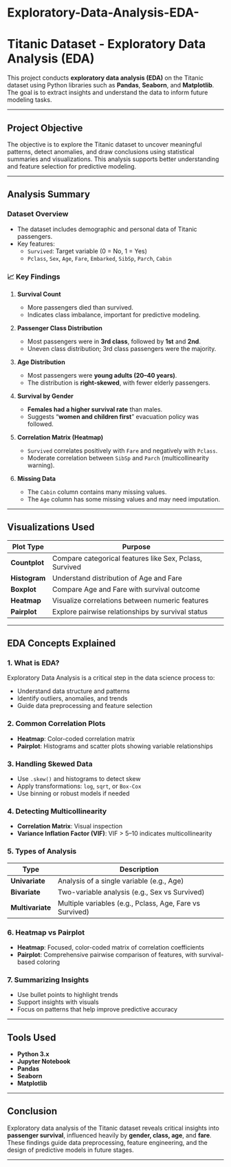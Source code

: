 # Exploratory-Data-Analysis-EDA-
#  Titanic Dataset - Exploratory Data Analysis (EDA)

This project conducts **exploratory data analysis (EDA)** on the Titanic dataset using Python libraries such as **Pandas**, **Seaborn**, and **Matplotlib**. The goal is to extract insights and understand the data to inform future modeling tasks.

---

##  Project Objective

The objective is to explore the Titanic dataset to uncover meaningful patterns, detect anomalies, and draw conclusions using statistical summaries and visualizations. This analysis supports better understanding and feature selection for predictive modeling.

---

## Analysis Summary

### Dataset Overview

- The dataset includes demographic and personal data of Titanic passengers.
- Key features:
  - `Survived`: Target variable (0 = No, 1 = Yes)
  - `Pclass`, `Sex`, `Age`, `Fare`, `Embarked`, `SibSp`, `Parch`, `Cabin`

### 📈 Key Findings

1. **Survival Count**
   - More passengers died than survived.
   - Indicates class imbalance, important for predictive modeling.

2. **Passenger Class Distribution**
   - Most passengers were in **3rd class**, followed by **1st** and **2nd**.
   - Uneven class distribution; 3rd class passengers were the majority.

3. **Age Distribution**
   - Most passengers were **young adults (20–40 years)**.
   - The distribution is **right-skewed**, with fewer elderly passengers.

4. **Survival by Gender**
   - **Females had a higher survival rate** than males.
   - Suggests “**women and children first**” evacuation policy was followed.

5. **Correlation Matrix (Heatmap)**
   - `Survived` correlates positively with `Fare` and negatively with `Pclass`.
   - Moderate correlation between `SibSp` and `Parch` (multicollinearity warning).

6. **Missing Data**
   - The `Cabin` column contains many missing values.
   - The `Age` column has some missing values and may need imputation.

---

##  Visualizations Used

| Plot Type    | Purpose |
|--------------|---------|
| **Countplot** | Compare categorical features like Sex, Pclass, Survived |
| **Histogram** | Understand distribution of Age and Fare |
| **Boxplot**   | Compare Age and Fare with survival outcome |
| **Heatmap**   | Visualize correlations between numeric features |
| **Pairplot**  | Explore pairwise relationships by survival status |

---

##  EDA Concepts Explained

### 1. What is EDA?
Exploratory Data Analysis is a critical step in the data science process to:
- Understand data structure and patterns
- Identify outliers, anomalies, and trends
- Guide data preprocessing and feature selection

### 2. Common Correlation Plots
- **Heatmap**: Color-coded correlation matrix
- **Pairplot**: Histograms and scatter plots showing variable relationships

### 3. Handling Skewed Data
- Use `.skew()` and histograms to detect skew
- Apply transformations: `log`, `sqrt`, or `Box-Cox`
- Use binning or robust models if needed

### 4. Detecting Multicollinearity
- **Correlation Matrix**: Visual inspection
- **Variance Inflation Factor (VIF)**: VIF > 5–10 indicates multicollinearity

### 5. Types of Analysis
| Type           | Description                          |
|----------------|--------------------------------------|
| **Univariate** | Analysis of a single variable (e.g., Age) |
| **Bivariate**  | Two-variable analysis (e.g., Sex vs Survived) |
| **Multivariate** | Multiple variables (e.g., Pclass, Age, Fare vs Survived) |

### 6. Heatmap vs Pairplot
- **Heatmap**: Focused, color-coded matrix of correlation coefficients
- **Pairplot**: Comprehensive pairwise comparison of features, with survival-based coloring

### 7. Summarizing Insights
- Use bullet points to highlight trends
- Support insights with visuals
- Focus on patterns that help improve predictive accuracy

---

##  Tools Used

- **Python 3.x**
- **Jupyter Notebook**
- **Pandas**
- **Seaborn**
- **Matplotlib**

---
##  Conclusion

Exploratory data analysis of the Titanic dataset reveals critical insights into **passenger survival**, influenced heavily by **gender, class, age**, and **fare**. These findings guide data preprocessing, feature engineering, and the design of predictive models in future stages.

---

